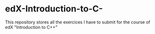 # edX-Introduction-to-C-
This repository stores all the exercices I have to submit for the course of edX "Introduction to C++"
